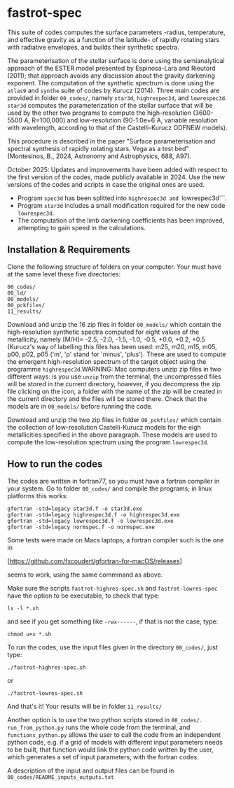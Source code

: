 # fastrot-spec
This suite of codes computes the surface parameters -radius, temperature, and effective gravity as a function of the latitude- of rapidly rotating stars with radiative envelopes, and builds their synthetic spectra. 

The parameterisation of the stellar surface is done using the semianalytical approach of the ESTER model presented by Espinosa-Lara and Rieutord (2011); that approach avoids any discussion about the gravity darkening exponent. The computation of the synthetic spectrum is done using the ```atlas9``` and ```synthe``` suite of codes by Kurucz (2014). Three main codes are provided in folder ```00_codes/```, namely ```star3d```, ```highrespec3d```, and ```lowrespec3d```. ```star3d``` computes the parameterization of the stellar surface that will be used by the other two programs to compute the high-resolution (3600-5500 A, R=100,000) and low-resolution (90-1.0e+6 A, variable resolution with wavelength, according to that of the Castelli-Kurucz ODFNEW models). 

This procedure is described in the paper "Surface parameterisation and spectral synthesis of rapidly rotating stars. Vega as a test bed" (Montesinos, B., 2024, Astronomy and Astrophysics, 688, A97). 

October 2025: Updates and improvements have been added with respect to the first version of the codes, made publicly available in 2024. Use the new versions of the codes and scripts in case the original ones are used.

  - Program ```spec3d``` has been splitted into ```highrespec3d and ```lowrespec3d```.
  - Program ```star3d``` includes a small modification required for the new code ```lowrespec3d```.
  - The computation of the limb darkening coefficients has been improved, attempting to gain speed in the calculations. 

## Installation & Requirements
 
Clone the following structure of folders on your computer. Your must have at the same level these five directories:

```
00_codes/
00_ld/
00_models/
00_pckfiles/
11_results/
```
Download and unzip the 16 zip files in folder ```00_models/``` which contain the high-resolution synthetic spectra computed for eight values of the metallicity, namely [M/H]= -2.5, -2.0, -1.5, -1.0, -0.5, +0.0, +0.2, +0.5 (Kurucz's way of labelling this files has been used: m25, m20, m15, m05, p00, p02, p05 ('m', 'p' stand for 'minus', 'plus'). These are used to compute the emergent high-resolution spectrum of the target object using the programme ```highrespec3d```.WARNING: Mac computers unzip zip files in two different ways: is you use ```unzip``` from the terminal, the uncompressed files will be stored in the current directory, however, if you decompress the zip file clicking on the icon, a folder with the name of the zip will be created in the current directory and the files will be stored there. Check that the models are in ```00_models/``` before running the code.

Download and unzip the two zip files in folder ```00_pckfiles/``` which contain the collection of low-resolution Castelli-Kurucz models for the eigh metallicities specified in the above paragraph. These models are used to compute the low-resolution spectrum using the program ```lowrespec3d```.

## How to run the codes

The codes are written in fortran77, so you must have a fortran compiler in your system. Go to folder ```00_codes/``` and compile the programs; in linux platforms this works:

```
gfortran -std=legacy star3d.f -o star3d.exe
gfortran -std=legacy highrespec3d.f -o highrespec3d.exe
gfortran -std=legacy lowrespec3d.f -o lowrespec3d.exe
gfortran -std=legacy normspec.f -o normspec.exe
```

Some tests were made on Macs laptops, a fortran compiler such is the one in 

[https://github.com/fxcoudert/gfortran-for-macOS/releases]

seems to work, using the same commmand as above.

Make sure the scripts ```fastrot-highres-spec.sh``` and ```fastrot-lowres-spec``` have  the option to be executable, to check that type: 

```
ls -l *.sh
```

and see if you get something like ```-rwx------```,  if that is not the case, type:

```
chmod u+x *.sh
```

To run the codes, use the input files given in the directory ```00_codes/```, just type:

```
./fastrot-highres-spec.sh
```
or
```
./fastrot-lowres-spec.sh
```

And that's it! Your results will be in folder ```11_results/``` 

Another option is to use the two python scripts stored in ```00_codes/```. ```run_from_python.py``` runs the whole code from the terminal, and ```functions_python.py``` allows the user to call the code from an independent python code, e.g. if a grid of models with different input parameters needs to be built, that function would link the python code written by the user, which generates a set of input parameters, with the fortran codes.

A description of the input and output files can be found in ```00_codes/README_inputs_outputs.txt```
